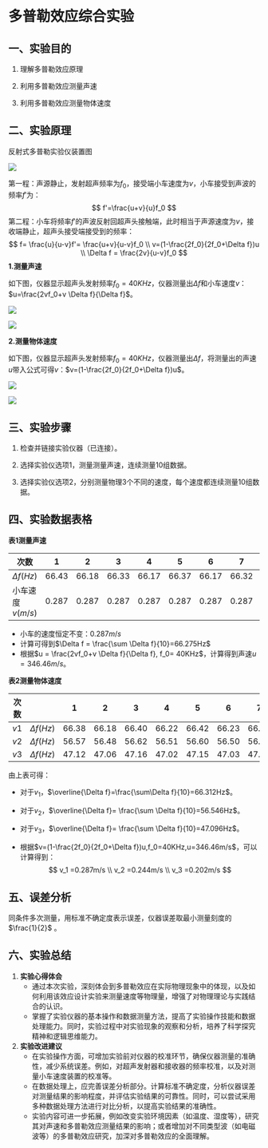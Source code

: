# 多普勒效应综合实验

## 一、实验目的

1. 理解多普勒效应原理

2. 利用多普勒效应测量声速

3. 利用多普勒效应测量物体速度

## 二、实验原理

反射式多普勒实验仪装置图

![](https://cdn.jsdelivr.net/gh/BomLook/blog-pic@main/img/202411142025237.webp)

第一程：声源静止，发射超声频率为$f_0$，接受端小车速度为$v$，小车接受到声波的频率$f'$为：
$$
f'=\frac{u+v}{u}f_0
$$
第二程：小车将频率$f'$的声波反射回超声头接触端，此时相当于声源速度为$v$，接收端静止，超声头接受端接受到的频率：
$$
f= \frac{u}{u-v}f'= \frac{u+v}{u-v}f_0 \\
v=(1-\frac{2f_0}{2f_0+\Delta f})u \\
\Delta f = \frac{2v}{u-v}f_0
$$
**1.测量声速**

如下图，仪器显示超声头发射频率$f_0=40KHz$，仪器测量出$\Delta f$和小车速度$v$：$u=\frac{2vf_0+v \Delta f}{\Delta f}$。

![](https://cdn.jsdelivr.net/gh/BomLook/blog-pic@main/img/202411142040903.webp)

![](https://cdn.jsdelivr.net/gh/BomLook/blog-pic@main/img/202411142041318.webp)

**2.测量物体速度**

如下图，仪器显示超声头发射频率$f_0=40KHz$，仪器测量出$\Delta f$，将测量出的声速$u$带入公式可得$v$：$v=(1-\frac{2f_0}{2f_0+\Delta f})u$。

![](https://cdn.jsdelivr.net/gh/BomLook/blog-pic@main/img/202411142042048.webp)

![](https://cdn.jsdelivr.net/gh/BomLook/blog-pic@main/img/202411142043123.webp)

## 三、实验步骤

1. 检查并链接实验仪器（已连接）。

2. 选择实验仪选项1，测量测量声速，连续测量10组数据。

3. 选择实验仪选项2，分别测量物理3个不同的速度，每个速度都连续测量10组数据。



## 四、实验数据表格

**表1测量声速**

| 次数             | 1     | 2     | 3     | 4     | 5     | 6     | 7     | 8     | 9     | 10    |
| ---------------- | ----- | ----- | ----- | ----- | ----- | ----- | ----- | ----- | ----- | ----- |
| $\Delta f(Hz)$   | 66.43 | 66.18 | 66.33 | 66.17 | 66.37 | 66.17 | 66.32 | 66.20 | 66.39 | 66.19 |
| 小车速度$v(m/s)$ | 0.287 | 0.287 | 0.287 | 0.287 | 0.287 | 0.287 | 0.287 | 0.287 | 0.287 | 0.287 |

- 小车的速度恒定不变：$0.287m/s$
- 计算可得到$\Delta f = \frac{\sum \Delta f}{10}=66.275Hz$
- 根据$u = \frac{2vf_0+v \Delta f}{\Delta f}, f_0= 40KHz$，计算得到声速$u=346.46m/s$。

**表2测量物体速度**

| 次数 |                | 1     | 2     | 3     | 4     | 5     | 6     | 7     | 8     | 9     | 10    |
| ---- | -------------- | ----- | ----- | ----- | ----- | ----- | ----- | ----- | ----- | ----- | ----- |
| $v1$ | $\Delta f(Hz)$ | 66.38 | 66.18 | 66.40 | 66.22 | 66.42 | 66.23 | 66.41 | 66.22 | 66.41 | 66.25 |
| $v2$ | $\Delta f(Hz)$ | 56.57 | 56.48 | 56.62 | 56.51 | 56.60 | 56.50 | 56.59 | 56.50 | 56.59 | 56.50 |
| $v3$ | $\Delta f(Hz)$ | 47.12 | 47.06 | 47.16 | 47.02 | 47.15 | 47.03 | 47.13 | 47.05 | 47.17 | 47.07 |

由上表可得：

- 对于$v_1$，$\overline{\Delta f}=\frac{\sum\Delta f}{10}=66.312Hz$。

- 对于$v_2$，$\overline{\Delta f}= \frac{\sum \Delta f}{10}=56.546Hz$。

- 对于$v_3$，$\overline{\Delta f}= \frac{\sum \Delta f}{10}=47.096Hz$。

- 根据$v=(1-\frac{2f_0}{2f_0+\Delta f})u,f_0=40KHz,u=346.46m/s$，可以计算得到：
  $$
  v_1 =0.287m/s \\
  v_2 =0.244m/s \\
  v_3 =0.202m/s
  $$
  

## 五、误差分析

同条件多次测量，用标准不确定度表示误差，仪器误差取最小测量刻度的$\frac{1}{2}$ 。



## 六、实验总结

1. **实验心得体会**
   - 通过本次实验，深刻体会到多普勒效应在实际物理现象中的体现，以及如何利用该效应设计实验来测量速度等物理量，增强了对物理理论与实践结合的认识。
   - 掌握了实验仪器的基本操作和数据测量方法，提高了实验操作技能和数据处理能力。同时，实验过程中对实验现象的观察和分析，培养了科学探究精神和逻辑思维能力。
2. **实验改进建议**
   - 在实验操作方面，可增加实验前对仪器的校准环节，确保仪器测量的准确性，减少系统误差。例如，对超声发射器和接收器的频率校准，以及对测量小车速度装置的校准等。
   - 在数据处理上，应完善误差分析部分。计算标准不确定度，分析仪器误差对测量结果的影响程度，并评估实验结果的可靠性。同时，可以尝试采用多种数据处理方法进行对比分析，以提高实验结果的准确性。
   - 实验内容可进一步拓展，例如改变实验环境因素（如温度、湿度等），研究其对声速和多普勒效应测量结果的影响；或者增加对不同类型波（如电磁波等）的多普勒效应研究，加深对多普勒效应的全面理解。